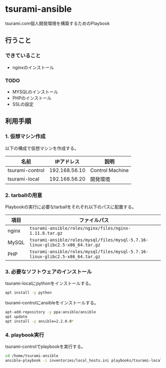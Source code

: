 # tsurami-ansible

tsurami.com個人開発環境を構築するためのPlaybook

## 行うこと

### できていること

* nginxのインストール

### TODO

* MYSQLのインストール
* PHPのインストール
* SSLの設定

## 利用手順

### 1. 仮想マシン作成

以下の構成で仮想マシンを作成する。

| 名前            | IPアドレス    | 説明            |
|-----------------|---------------|-----------------|
| tsurami-control | 192.168.56.10 | Control Machine |
| tsurami-local   | 192.168.56.20 | 開発環境        |

### 2. tarballの用意

Playbookの実行に必要なtarballをそれぞれ以下のパスに配置する。

| 項目  | ファイルパス                                                                  |
|-------|-------------------------------------------------------------------------------|
| nginx | `tsurami-ansible/roles/nginx/files/nginx-1.11.8.tar.gz`                       |
| MySQL | `tsurami-ansible/roles/mysql/files/mysql-5.7.16-linux-glibc2.5-x86_64.tar.gz` |
| PHP   | `tsurami-ansible/roles/mysql/files/mysql-5.7.16-linux-glibc2.5-x86_64.tar.gz` |

### 3. 必要なソフトウェアのインストール

tsurami-localにpythonをインストールする。

```bash
apt install -y python
```

tsurami-controlにansibleをインストールする。

```bash
apt-add-repository -y ppa:ansible/ansible
apt update
apt install -y ansible=2.2.0.0*
```

### 4. playbook実行

tsurami-controlでplaybookを実行する。

```bash
cd /home/tsurami-ansible
ansible-playbook -i inventories/local_hosts.ini playbooks/tsurami-local.yml
```
